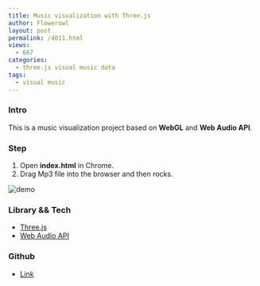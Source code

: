 ```yaml
---
title: Music visualization with Three.js 
author: Flowerowl
layout: post
permalink: /4011.html
views:
  - 667
categories:
  - three.js visual music data
tags:
  - visual music
---
```

### Intro

This is a music visualization project based on **WebGL** and **Web Audio API**.

### Step

1. Open **index.html** in Chrome.
2. Drag Mp3 file into the browser and then rocks.


![demo](http://lazynight.me/wp-content/uploads/2015/07/shine.png)


### Library && Tech

* [Three.js](http://threejs.org)
* [Web Audio API](http://webaudio.github.io/web-audio-api/)

### Github

* [Link](https://github.com/Flowerowl/Shine)
